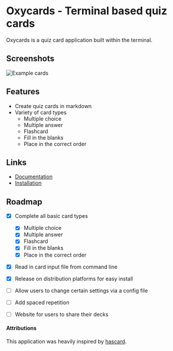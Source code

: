 # Oxycards - Terminal based quiz cards 

Oxycards is a quiz card application built within the terminal.


## Screenshots

![Example cards](https://user-images.githubusercontent.com/123209942/217742705-8db66fc1-6a64-4de1-80bc-3fa2010aa4d9.png)


## Features

- Create quiz cards in markdown
- Variety of card types
    - Multiple choice
    - Multiple answer
    - Flashcard
    - Fill in the blanks
    - Place in the correct order


## Links
- [Documentation](https://brookjeynes.github.io/oxycards/)
- [Installation](https://brookjeynes.github.io/oxycards/installation)


## Roadmap
- [x] Complete all basic card types
    - [x] Multiple choice
    - [x] Multiple answer
    - [x] Flashcard
    - [x] Fill in the blanks
    - [x] Place in the correct order
- [x] Read in card input file from command line
- [x] Release on distribution platforms for easy install
- [ ] Allow users to change certain settings via a config file
- [ ] Add spaced repetition
- [ ] Website for users to share their decks


#### Attributions
This application was heavily inspired by [hascard](https://github.com/Yvee1/hascard).
